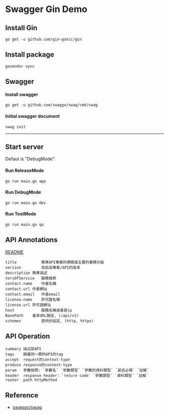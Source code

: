 # Swagger Gin Demo

## Install Gin
    go get -u github.com/gin-gonic/gin

## Install package
    govendor sync

## Swagger

#### Install swagger
    go get -u github.com/swaggo/swag/cmd/swag  

#### Initial swagger document
    swag init
---

## Start server
 Defaut is "DebugMode".
 
#### Run ReleaseMode
    go run main.go app
#### Run DebugMode
    go run main.go dev
#### Run TestMode
    go run main.go qa

## API Annotations
[README](https://github.com/swaggo/swag/blob/master/README_zh-CN.md)
 
    title	        簡單API專案的標題或主要的業務功能
    version	        目前這專案/API的版本
    description	簡單描述
    tersOfService	服務條款
    contact.name	作者名稱
    contact.url	作者網址
    contact.email	作者email
    license.name	許可證名稱
    license.url	許可證網址
    host	        服務名稱或者是ip
    BasePath	基本URL路徑, (/api/v1)
    schemes	        提供的協定, (http, https)

## API Operation
    summary	描述該API
    tags	歸屬同一類的API的tag
    accept	request的context-type
    produce	response的context-type
    param	參數按照: `參數名` `參數類型` `參數的資料類型` `是否必填` `註解`
    header	response header: `return code` `參數類型` `資料類型` `註解`
    router	path httpMethod
    
## Reference
* [swaggo/swag](https://github.com/swaggo/swag)

